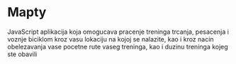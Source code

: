 # Mapty
JavaScript aplikacija koja omogucava pracenje treninga trcanja, pesacenja i voznje biciklom kroz vasu lokaciju na kojoj se nalazite, kao i kroz nacin obelezavanja vase pocetne rute vaseg treninga, kao i duzinu treninga kojeg ste obavili
